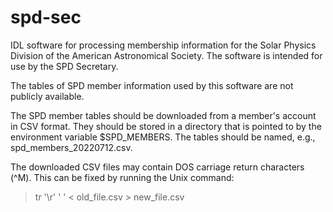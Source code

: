 # spd-sec
IDL software for processing membership information for the Solar Physics Division of the American Astronomical Society. The software is intended for use by the SPD Secretary.

The tables of SPD member information used by this software are not publicly available. 

The SPD member tables should be downloaded from a member's account in CSV format. They should be stored in a directory that is pointed to by the environment variable $SPD_MEMBERS. The tables should be named, e.g., spd_members_20220712.csv.

The downloaded CSV files may contain DOS carriage return characters (^M). This can be fixed by running the Unix command:

> tr '\r' ' ' < old_file.csv > new_file.csv

